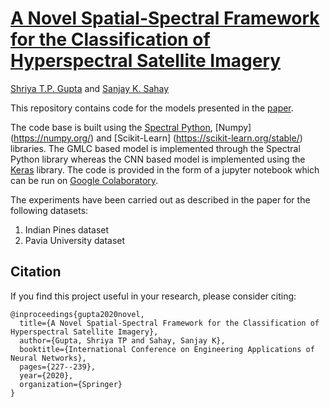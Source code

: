 # [A Novel Spatial-Spectral Framework for the Classification of Hyperspectral Satellite Imagery](https://link.springer.com/chapter/10.1007/978-3-030-48791-1_17)
[Shriya T.P. Gupta](https://scholar.google.com/citations?user=3RRL_0QAAAAJ&hl=en&oi=ao) and [Sanjay K. Sahay](https://scholar.google.co.in/citations?user=i6lSvKEAAAAJ&hl=en&oi=ao)

This repository contains code for the models presented in the [paper](https://link.springer.com/chapter/10.1007/978-3-030-48791-1_17).

The code base is built using the [Spectral Python](http://www.spectralpython.net/), [Numpy] (https://numpy.org/) and [Scikit-Learn] (https://scikit-learn.org/stable/) libraries. The GMLC based model is implemented through the Spectral Python library whereas the CNN based model is implemented using the [Keras](https://keras.io/) library. The code is provided in the form of a jupyter notebook which can be run on [Google Colaboratory](https://colab.research.google.com/notebooks/intro.ipynb).

The experiments have been carried out as described in the paper for the following datasets:

1) Indian Pines dataset
2) Pavia University dataset

## Citation

If you find this project useful in your research, please consider citing:

```
@inproceedings{gupta2020novel,
  title={A Novel Spatial-Spectral Framework for the Classification of Hyperspectral Satellite Imagery},
  author={Gupta, Shriya TP and Sahay, Sanjay K},
  booktitle={International Conference on Engineering Applications of Neural Networks},
  pages={227--239},
  year={2020},
  organization={Springer}
}
```
